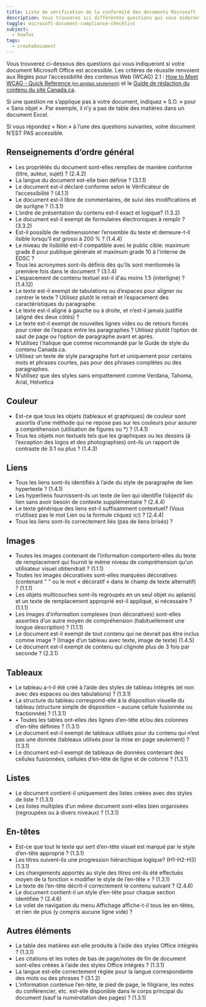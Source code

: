 ```yaml
---
title: Liste de vérification de la conformité des documents Microsoft
description: Vous trouverez ici différentes questions qui vous aideront à savoir si votre document Word est accessible ou non.
toggle: microsoft-document-compliance-checklist
subject:
  - howTos
tags:
  - createDocument
---
```


<!-- <div class="row">
<div class="col-sm-6">
<a class="gc-dwnld-lnk" href="{{ rootPath }}docs/MSDocument_COMPLIANCE_CHECKLIST_FR.docx" download="{{ title | stripTagsSlugify }}">
<div class="well gc-dwnld">
<div class="row">
<div class="col-xs-4">
<p><img class="img-responsive thumbnail gc-dwnld-img" src="{{ rootPath }}img/doc.png" alt="" /></p>
</div>
<div class="col-xs-8">
<p class="gc-dwnld-txt">
<span>{{ title | safe }}</span>
<span class="gc-dwnld-info">(<i class="fas fa-file-word mrg-rght-sm" aria-hidden="true"></i> <abbr title="Document Microsoft Word">Word</abbr>, 62 <abbr title="kilo-octet">ko</abbr>)</span>
</p>
</div>
</div>
</div>
</a>
</div>
</div> -->

Vous trouverez ci-dessous des questions qui vous indiqueront si votre document Microsoft Office est accessible. Les critères de réussite renvoient aux Règles pour l’accessibilité des contenus Web (<abbr>WCAG</abbr>) 2.1 : <a href="http://www.w3.org/WAI/WCAG21/quickref/">How to Meet WCAG - Quick Reference<small> (en anglais seulement)</small></a> et le [Guide de rédaction du contenu du site Canada.ca](https://conception.canada.ca/guide-redaction/).

Si une question ne s’applique pas à votre document, indiquez « S.O. » pour « Sans objet ». Par exemple, il n’y a pas de table des matières dans un document Excel.

Si vous répondez « Non » à l’une des questions suivantes, votre document N’EST PAS accessible.

## Renseignements d’ordre général

<ul class="list-unstyled mrgn-tp-lg mrgn-lft-lg">
<li class="mrgn-bttm-md"><span class="far fa-square mrgn-rght-md" aria-hidden="true"></span>Les propriétés du document sont-elles remplies de manière conforme (titre, auteur, sujet) ? (2.4.2)</li>
<li class="mrgn-bttm-md"><span class="far fa-square mrgn-rght-md" aria-hidden="true"></span>La langue du document est-elle bien définie ? (3.1.1)</li>
<li class="mrgn-bttm-md"><span class="far fa-square mrgn-rght-md" aria-hidden="true"></span>Le document est-il déclaré conforme selon le Vérificateur de l’accessibilité ? (4.1.1)</li>
<li class="mrgn-bttm-md"><span class="far fa-square mrgn-rght-md" aria-hidden="true"></span>Le document est-il libre de commentaires, de suivi des modifications et de surligne ? (1.3.1)</li>
<li class="mrgn-bttm-md"><span class="far fa-square mrgn-rght-md" aria-hidden="true"></span>L’ordre de présentation du contenu est-il exact et logique?  (1.3.2)</li>
<li class="mrgn-bttm-md"><span class="far fa-square mrgn-rght-md" aria-hidden="true"></span>Le document est-il exempt de formulaires électroniques à remplir ? (3.3.2)</li>
<li class="mrgn-bttm-md"><span class="far fa-square mrgn-rght-md" aria-hidden="true"></span>Est-il possible de redimensionner l’ensemble du texte et demeure-t-il lisible lorsqu’il est grossi à 200 % ? (1.4.4)</li>
<li class="mrgn-bttm-md"><span class="far fa-square mrgn-rght-md" aria-hidden="true"></span>Le niveau de lisibilité est-il compatible avec le public cible: maximum grade 8 pour publique générale et maximum grade 10 à l'interne de EDSC ?</li>
<li class="mrgn-bttm-md"><span class="far fa-square mrgn-rght-md" aria-hidden="true"></span>Tous les acronymes sont-ils définis dès qu’ils sont mentionnés la première fois dans le document ? (3.1.4)</li>
<li class="mrgn-bttm-md"><span class="far fa-square mrgn-rght-md" aria-hidden="true"></span>L'espacement de contenu textuel est-il d'au moins 1.5 (interligne) ? (1.4.12)</li>
<li class="mrgn-bttm-md"><span class="far fa-square mrgn-rght-md" aria-hidden="true"></span>Le texte est-il exempt de tabulations ou d’espaces pour aligner ou centrer le texte ? Utilisez plutôt le retrait et l’espacement des caractéristiques du paragraphe.</li>
<li class="mrgn-bttm-md"><span class="far fa-square mrgn-rght-md" aria-hidden="true"></span>Le texte est-il aligné à gauche ou à droite, et n’est-il jamais justifié (aligné des deux côtés) ?</li>
<li class="mrgn-bttm-md"><span class="far fa-square mrgn-rght-md" aria-hidden="true"></span>Le texte est-il exempt de nouvelles lignes vides ou de retours forcés pour créer de l’espace entre les paragraphes ? Utilisez plutôt l’option de saut de page ou l’option de paragraphe avant et après.</li>
<li class="mrgn-bttm-md"><span class="far fa-square mrgn-rght-md" aria-hidden="true"></span>N’utilisez l’italique que comme recommandé par le Guide de style du contenu Canada.ca.</li>
<li class="mrgn-bttm-md"><span class="far fa-square mrgn-rght-md" aria-hidden="true"></span>Utilisez un texte de style paragraphe fort et uniquement pour certains mots et phrases courtes, pas pour des phrases complètes ou des paragraphes.</li>
<li class="mrgn-bttm-md"><span class="far fa-square mrgn-rght-md" aria-hidden="true"></span>N’utilisez que des styles sans empattement comme Verdana, Tahoma, Arial, Helvetica</li>
</ul>

## Couleur

<ul class="list-unstyled mrgn-tp-lg mrgn-lft-lg">
<li class="mrgn-bttm-md"><span class="far fa-square mrgn-rght-md" aria-hidden="true"></span>Est-ce que tous les objets (tableaux et graphiques) de couleur sont assortis d’une méthode qui ne repose pas sur les couleurs pour assurer a compréhension (utilisation de figures ou *) ? (1.4.1)</li>
<li class="mrgn-bttm-md"><span class="far fa-square mrgn-rght-md" aria-hidden="true"></span>Tous les objets non textuels tels que les graphiques ou les dessins (à l’exception des logos et des photographies) ont-ils un rapport de contraste de 3:1 ou plus ? (1.4.3)</li>
</ul>

## Liens

<ul class="list-unstyled mrgn-tp-lg mrgn-lft-lg">
<li class="mrgn-bttm-md"><span class="far fa-square mrgn-rght-md" aria-hidden="true"></span>Tous les liens sont-ils identifiés à l’aide du style de paragraphe de lien hypertexte ? (1.4.1)</li>
<li class="mrgn-bttm-md"><span class="far fa-square mrgn-rght-md" aria-hidden="true"></span>Les hyperliens fournissent-ils un texte de lien qui identifie l’objectif du lien sans avoir besoin de contexte supplémentaire ? (2.4.4)</li>
<li class="mrgn-bttm-md"><span class="far fa-square mrgn-rght-md" aria-hidden="true"></span>Le texte générique des liens est-il suffisamment contextuel? (Vous n’utilisez pas le mot Lien ou la formule cliquez ici) ? (2.4.4)</li>
<li class="mrgn-bttm-md"><span class="far fa-square mrgn-rght-md" aria-hidden="true"></span>Tous les liens sont-ils correctement liés (pas de liens brisés) ?</li>
</ul>

## Images

<ul class="list-unstyled mrgn-tp-lg mrgn-lft-lg">
<li class="mrgn-bttm-md"><span class="far fa-square mrgn-rght-md" aria-hidden="true"></span>Toutes les images contenant de l’information comportent-elles du texte de remplacement qui fournit le même niveau de compréhension qu’un utilisateur visuel obtiendrait ? (1.1.1)</li>
<li class="mrgn-bttm-md"><span class="far fa-square mrgn-rght-md" aria-hidden="true"></span>Toutes les images décoratives sont-elles marquées décoratives (contenant " " ou le mot « décoratif » dans le champ de texte alternatif) ? (1.1.1)</li>
<li class="mrgn-bttm-md"><span class="far fa-square mrgn-rght-md" aria-hidden="true"></span>Les objets multicouches sont-ils regroupés en un seul objet ou aplanis) et un texte de remplacement approprié est-il appliqué, si nécessaire ? (1.1.1)</li>
<li class="mrgn-bttm-md"><span class="far fa-square mrgn-rght-md" aria-hidden="true"></span>Les images d’information complexes (non décoratives) sont-elles assorties d’un autre moyen de compréhension (habituellement une longue description) ? (1.1.1)</li>
<li class="mrgn-bttm-md"><span class="far fa-square mrgn-rght-md" aria-hidden="true"></span>Le document est-il exempt de tout contenu qui ne devrait pas être inclus comme image ? (Image d’un tableau avec texte, image de texte) (1.4.5)</li>
<li class="mrgn-bttm-md"><span class="far fa-square mrgn-rght-md" aria-hidden="true"></span>Le document est-il exempt de contenu qui clignote plus de 3 fois par seconde ? (2.3.1)</li>
</ul>

## Tableaux

<ul class="list-unstyled mrgn-tp-lg mrgn-lft-lg">
<li class="mrgn-bttm-md"><span class="far fa-square mrgn-rght-md" aria-hidden="true"></span>Le tableau a-t-il été créé à l’aide des styles de tableau intégrés (et non avec des espaces ou des tabulations) ? (1.3.1)</li>
<li class="mrgn-bttm-md"><span class="far fa-square mrgn-rght-md" aria-hidden="true"></span>La structure du tableau correspond-elle à la disposition visuelle du tableau (structure simple de disposition – aucune cellule fusionnée ou fractionnée) ? (1.3.1)</li>
<li class="mrgn-bttm-md"><span class="far fa-square mrgn-rght-md" aria-hidden="true"></span>•	Toutes les tables ont-elles des lignes d’en-tête et/ou des colonnes d’en-tête définies ? (1.3.1)</li>
<li class="mrgn-bttm-md"><span class="far fa-square mrgn-rght-md" aria-hidden="true"></span>Le document est-il exempt de tableaux utilisés pour du contenu qui n’est pas une donnée (tableaux utilisés pour la mise en page seulement) ? (1.3.1)</li>
<li class="mrgn-bttm-md"><span class="far fa-square mrgn-rght-md" aria-hidden="true"></span>Le document est-il exempt de tableaux de données contenant des cellules fusionnées, cellules d’en-tête de ligne et de colonne ? (1.3.1)</li>
</ul>

## Listes

<ul class="list-unstyled mrgn-tp-lg mrgn-lft-lg">
<li class="mrgn-bttm-md"><span class="far fa-square mrgn-rght-md" aria-hidden="true"></span>Le document contient-il uniquement des listes créées avec des styles de liste ? (1.3.1)</li>
<li class="mrgn-bttm-md"><span class="far fa-square mrgn-rght-md" aria-hidden="true"></span>Les listes multiples d’un même document sont-elles bien organisées (regroupées ou à divers niveaux) ? (1.3.1)</li>
</ul>

## En-têtes

<ul class="list-unstyled mrgn-tp-lg mrgn-lft-lg">
<li class="mrgn-bttm-md"><span class="far fa-square mrgn-rght-md" aria-hidden="true"></span>Est-ce que tout le texte qui sert d’en-tête visuel est marqué par le style d’en-tête approprié ? (1.3.1)</li>
<li class="mrgn-bttm-md"><span class="far fa-square mrgn-rght-md" aria-hidden="true"></span>Les titres suivent-ils une progression hiérarchique logique? (H1-H2-H3) (1.3.1)</li>
<li class="mrgn-bttm-md"><span class="far fa-square mrgn-rght-md" aria-hidden="true"></span>Les changements apportés au style des titres ont-ils été effectués moyen de la fonction « modifier le style de l’en-tête » ? (1.3.1)</li>
<li class="mrgn-bttm-md"><span class="far fa-square mrgn-rght-md" aria-hidden="true"></span>Le texte de l’en-tête décrit-il correctement le contenu suivant ? (2.4.6)</li>
<li class="mrgn-bttm-md"><span class="far fa-square mrgn-rght-md" aria-hidden="true"></span>Le document contient-il un style d’en-tête pour chaque section identifiée ? (2.4.6)</li>
<li class="mrgn-bttm-md"><span class="far fa-square mrgn-rght-md" aria-hidden="true"></span>Le volet de navigation du menu Affichage affiche-t-il tous les en-têtes, et rien de plus (y compris aucune ligne vide) ?</li>
</ul>
</ul>

## Autres éléments

<ul class="list-unstyled mrgn-tp-lg mrgn-lft-lg">
<li class="mrgn-bttm-md"><span class="far fa-square mrgn-rght-md" aria-hidden="true"></span>La table des matières est-elle produite à l’aide des styles Office intégrés ? (1.3.1)</li>
<li class="mrgn-bttm-md"><span class="far fa-square mrgn-rght-md" aria-hidden="true"></span>Les citations et les notes de bas de page/notes de fin de document sont-elles créées à l’aide des styles Office intégrés ? (1.3.1)</li>
<li class="mrgn-bttm-md"><span class="far fa-square mrgn-rght-md" aria-hidden="true"></span>La langue est-elle correctement réglée pour la langue correspondante des mots ou des phrases ? (3.1.2)</li>
<li class="mrgn-bttm-md"><span class="far fa-square mrgn-rght-md" aria-hidden="true"></span>L’information contenue l’en-tête, le pied de page, le filigrane, les notes du conférencier, etc. est-elle disponible dans le corps principal du document (sauf la numérotation des pages) ? (1.3.1)</li>
</ul>
